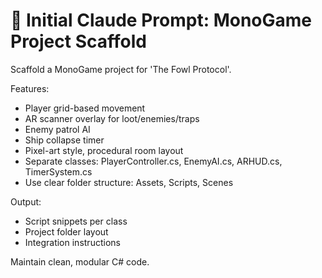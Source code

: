# 🧩 Initial Claude Prompt: MonoGame Project Scaffold

Scaffold a MonoGame project for 'The Fowl Protocol'.

Features:
- Player grid-based movement
- AR scanner overlay for loot/enemies/traps
- Enemy patrol AI
- Ship collapse timer
- Pixel-art style, procedural room layout
- Separate classes: PlayerController.cs, EnemyAI.cs, ARHUD.cs, TimerSystem.cs
- Use clear folder structure: Assets, Scripts, Scenes

Output:
- Script snippets per class
- Project folder layout
- Integration instructions

Maintain clean, modular C# code.

